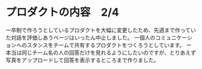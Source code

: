 # プロダクトの内容　2/4
ー卒制で作ろうとしているプロダクトを大幅に変更したため、先週まで作っていた対話を評価しあうページはいったん中止しました。
ー個人のコミュニケーションへのスタンスをチームで共有するプロダクトをつくろうとしています。
ー本当は同じチーム名の人の回答だけを見れるようにしたいのですが、とりあえず写真をアップロードして回答を表示するところまで作りました。

## 

### 

#### 